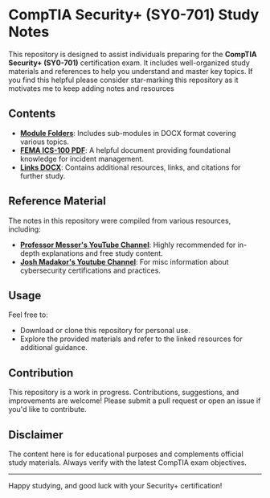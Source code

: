 # CompTIA Security+ (SY0-701) Study Notes

This repository is designed to assist individuals preparing for the **CompTIA Security+ (SY0-701)** certification exam. It includes well-organized study materials and references to help you understand and master key topics.
If you find this helpful please consider star-marking this repository as it motivates me to keep adding notes and resources

## Contents

- **[Module Folders](./Module/)**: Includes sub-modules in DOCX format covering various topics.
- **[FEMA ICS-100 PDF](./FEMA%20ICS%20100.pdf)**: A helpful document providing foundational knowledge for incident management.
- **[Links DOCX](./Links.docx)**: Contains additional resources, links, and citations for further study.

## Reference Material

The notes in this repository were compiled from various resources, including:
- **[Professor Messer's YouTube Channel](https://www.youtube.com/professormesser)**: Highly recommended for in-depth explanations and free study content.
- **[Josh Madakor's Youtube Channel](https://www.youtube.com/@JoshMadakor)**: For misc information about cybersecurity certifications and practices.


## Usage

Feel free to:
- Download or clone this repository for personal use.
- Explore the provided materials and refer to the linked resources for additional guidance.

## Contribution

This repository is a work in progress. Contributions, suggestions, and improvements are welcome! Please submit a pull request or open an issue if you'd like to contribute.

## Disclaimer

The content here is for educational purposes and complements official study materials. Always verify with the latest CompTIA exam objectives.

---

Happy studying, and good luck with your Security+ certification!
